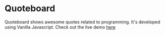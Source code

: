 # Quoteboard

Quoteboard shows awesome quotes related to programming. It's developed using Vanilla Javascript.
Check out the live demo <a href="https://hckrit.github.io/Quoteboard">here</a>
